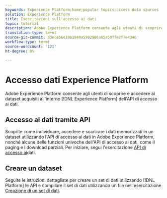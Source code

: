 ```yaml
---
keywords: Experience Platform;home;popular topics;access data sources
solution: Experience Platform
title: Esercitazioni sull'accesso ai dati
topic: tutorial
description: Adobe Experience Platform consente agli utenti di scoprire e accedere ai dataset acquisiti all'interno  Experience Platform tramite l'API di accesso ai dati.
translation-type: tm+mt
source-git-commit: d3ece56d10b1940a5992906a65a50ffe2f7e4346
workflow-type: tm+mt
source-wordcount: '121'
ht-degree: 0%

---
```



# Accesso  dati Experience Platform

Adobe Experience Platform consente agli utenti di scoprire e accedere ai dataset acquisiti all&#39;interno [!DNL Experience Platform] dell&#39;API di accesso ai dati.

## Accesso ai dati tramite API

Scoprite come individuare, accedere e scaricare i dati memorizzati in un dataset utilizzando l&#39;API di accesso ai dati in Adobe Experience Platform, nonché alcune delle funzioni univoche dell&#39;API di accesso ai dati, come il paging e i download parziali. Per iniziare, segui l&#39;esercitazione [API di accesso ai](../data-access/tutorials/dataset-data.md)dati.

## Creare un dataset

Seguite le istruzioni dettagliate per creare un set di dati utilizzando [!DNL Platform] le API e compilare il set di dati utilizzando un file nell&#39;esercitazione [Creazione di un set di dati](../catalog/datasets/create.md).